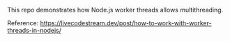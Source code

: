 This repo demonstrates how Node.js worker threads allows multithreading.

Reference: https://livecodestream.dev/post/how-to-work-with-worker-threads-in-nodejs/